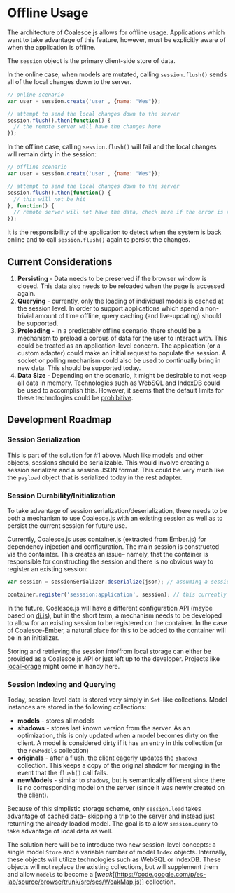 # Offline Usage

The architecture of Coalesce.js allows for offline usage. Applications which want to take advantage of this feature, however, must be explicitly aware of when the application is offline.

The `session` object is the primary client-side store of data.

In the online case, when models are mutated, calling `session.flush()` sends all of the local changes down to the server.

```javascript
// online scenario
var user = session.create('user', {name: "Wes"});

// attempt to send the local changes down to the server
session.flush().then(function() {
  // the remote server will have the changes here
});
```

In the offline case, calling `session.flush()` will fail and the local changes will remain dirty in the session:


```javascript
// offline scenario
var user = session.create('user', {name: "Wes"});

// attempt to send the local changes down to the server
session.flush().then(function() {
  // this will not be hit
}, function() {
  // remote server will not have the data, check here if the error is related to being offline and show appropriate ui
});
```

It is the responsibility of the application to detect when the system is back online and to call `session.flush()` again to persist the changes.

## Current Considerations

1. **Persisting** - Data needs to be preserved if the browser window is closed. This data also needs to be reloaded when the page is accessed again.
1. **Querying** - currently, only the loading of individual models is cached at the session level. In order to support applications which spend a non-trivial amount of time offline, query caching (and live-updating) should be supported.
1. **Preloading** - In a predictably offline scenario, there should be a mechanism to preload a corpus of data for the user to interact with. This could be treated as an application-level concern. The application (or a custom adapter) could make an initial request to populate the session. A socket or polling mechanism could also be used to continually bring in new data. This should be supported today.
1. **Data Size** - Depending on the scenario, it might be desirable to not keep all data in memory. Technologies such as WebSQL and IndexDB could be used to accomplish this. However, it seems that the default limits for these technologies could be [prohibitive](http://stackoverflow.com/questions/10988569/what-are-the-storage-limits-for-the-indexed-db-on-googles-chrome-browser).


## Development Roadmap

### Session Serialization

This is part of the solution for #1 above. Much like models and other objects, sessions should be serializable. This would involve creating a session serializer and a session JSON format. This could be very much like the `payload` object that is serialized today in the rest adapter.

### Session Durability/Initialization

To take advantage of session serialization/deserialization, there needs to be both a mechanism to use Coalesce.js with an existing session as well as to persist the current session for future use.

Currently, Coalesce.js uses container.js (extracted from Ember.js) for dependency injection and configuration. The main session is constructed via the containter. This creates an issue– namely, that the container is responsible for constructing the session and there is no obvious way to register an existing session:

```javascript
var session = sessionSerializer.deserialize(json); // assuming a session serializer existed

container.register('sesssion:application', session); // this currently won't work because `register` expects a class not an instance.
```

In the future, Coalesce.js will have a different configuration API (maybe based on [di.js](https://github.com/angular/di.js/)), but in the short term, a mechanism needs to be developed to allow for an existing session to be registered on the container. In the case of Coalesce-Ember, a natural place for this to be added to the container will be in an initializer.

Storing and retrieving the session into/from local storage can either be provided as a Coalesce.js API or just left up to the developer. Projects like [localForage](https://github.com/angular/di.js/) might come in handy here.

### Session Indexing and Querying

Today, session-level data is stored very simply in `Set`-like collections. Model instances are stored in the following collections:

* **models** - stores all models
* **shadows** - stores last known version from the server. As an optimization, this is only updated when a model becomes dirty on the client. A model is considered dirty if it has an entry in this collection (or the `newModels` collection)
* **originals** - after a flush, the client eagerly updates the `shadows` collection. This keeps a copy of the original shadow for merging in the event that the `flush()` call fails.
* **newModels** - similar to `shadows`, but is semantically different since there is no corresponding model on the server (since it was newly created on the client).

Because of this simplistic storage scheme, only `session.load` takes advantage of cached data– skipping a trip to the server and instead just returning the already loaded model. The goal is to allow `session.query` to take advantage of local data as well.

The solution here will be to introduce two new session-level concepts: a single model `Store` and a variable number of model `Index` objects. Internally, these objects will utilize technologies such as WebSQL or IndexDB. These objects will not replace the existing collections, but will supplement them and allow `models` to become a [*weak*[(https://code.google.com/p/es-lab/source/browse/trunk/src/ses/WeakMap.js)] collection.
